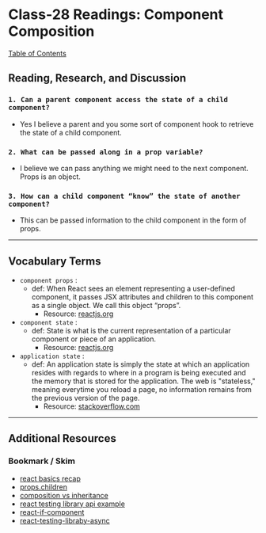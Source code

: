 # Class-28 Readings: Component Composition

[Table of Contents](../README.md)  

## Reading, Research, and Discussion

### `1. Can a parent component access the state of a child component?`

- Yes I believe a parent and you some sort of component hook to retrieve the state of a child component.  

### `2. What can be passed along in a prop variable?`

- I believe we can pass anything we might need to the next component. Props is an object.

### `3. How can a child component “know” the state of another component?`

- This can be passed information to the child component in the form of props.

---

## Vocabulary Terms  

- `component props` :  
  - def: When React sees an element representing a user-defined component, it passes JSX attributes and children to this component as a single object. We call this object “props”.
    - Resource: [reactjs.org](https://reactjs.org/docs/components-and-props.html#:~:text=When%20React%20sees%20an%20element,call%20this%20object%20%E2%80%9Cprops%E2%80%9D.)
- `component state` :  
  - def: State is what is the current representation of a particular component or piece of an application.
    - Resource: [reactjs.org](https://reactjs.org/docs/state-and-lifecycle.html)  
- `application state` :  
  - def: An application state is simply the state at which an application resides with regards to where in a program is being executed and the memory that is stored for the application. The web is "stateless," meaning everytime you reload a page, no information remains from the previous version of the page.
    - Resource: [stackoverflow.com](https://stackoverflow.com/questions/8102674/what-is-application-state#:~:text=An%20application%20state%20is%20simply,previous%20version%20of%20the%20page.)  

---

## Additional Resources  

### Bookmark / Skim

- [react basics recap](https://www.freecodecamp.org/news/these-are-the-concepts-you-should-know-in-react-js-after-you-learn-the-basics-ee1d2f4b8030/)  
- [props.children](https://codeburst.io/a-quick-intro-to-reacts-props-children-cb3d2fce4891)  
- [composition vs inheritance](https://reactjs.org/docs/composition-vs-inheritance.html)  
- [react testing library api example](https://testing-library.com/docs/react-testing-library/example-intro)  
- [react-if-component](https://www.npmjs.com/package/react-if)  
- [react-testing-libraby-async](https://testing-library.com/docs/dom-testing-library/api-async)
